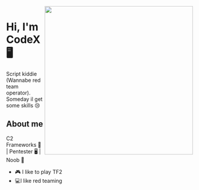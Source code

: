 <img align="right" width="400" height="400" src="https://i.imgur.com/qmQeeUi.png">


# Hi, I'm CodeX 🖥️

 Script kiddie (Wannabe red team operator). Someday il
 get some skills :cry:






## About me 

C2 Frameworks :robot: | Pentester 🖥️ | Noob 👶

- :video_game: I like to play TF2
- 💻I like red teaming

